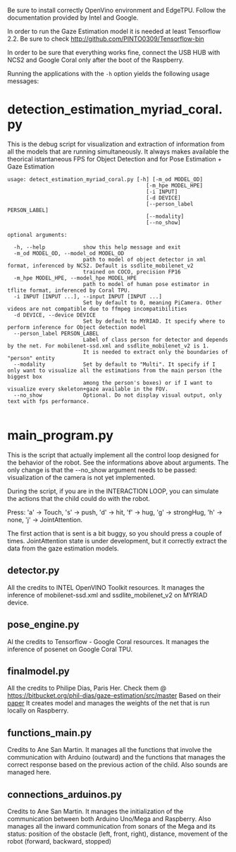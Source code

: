 
Be sure to install correctly OpenVino environment and EdgeTPU. Follow the documentation provided by Intel and Google.

In order to run the Gaze Estimation model it is needed at least Tensorflow 2.2. Be sure to check http://github.com/PINTO0309/Tensorflow-bin

In order to be sure that everything works fine, connect the USB HUB with NCS2 and Google Coral only after the boot of the Raspberry.

Running the applications with the `-h` option yields the following usage messages:

# detection_estimation_myriad_coral.py

This is the debug script for visualization and extraction of information from all the models that are running simultaneously.
It always makes available the theorical istantaneous FPS for Object Detection and for Pose Estimation + Gaze Estimation

```
usage: detect_estimation_myriad_coral.py [-h] [-m_od MODEL_OD]
                                            [-m_hpe MODEL_HPE]
                                            [-i INPUT]
                                            [-d DEVICE]
                                            [--person_label PERSON_LABEL]
                                            [--modality]
                                            [--no_show]

optional arguments:

  -h, --help            show this help message and exit
  -m_od MODEL_OD, --model_od MODEL_OD
                        path to model of object detector in xml format, inferenced by NCS2. Default is ssdlite_mobilenet_v2
                        trained on COCO, precision FP16
  -m_hpe MODEL_HPE, --model_hpe MODEL_HPE
                        path to model of human pose estimator in tflite format, inferenced by Coral TPU.                      
  -i INPUT [INPUT ...], --input INPUT [INPUT ...] 
                        Set by default to 0, meaning PiCamera. Other videos are not compatible due to ffmpeg incompatibilities
  -d DEVICE, --device DEVICE
                        Set by default to MYRIAD. It specify where to perform inference for Object detection model
  --person_label PERSON_LABEL
                        Label of class person for detector and depends by the net. For mobilenet-ssd.xml and ssdlite_mobilenet_v2 is 1.
                        It is needed to extract only the boundaries of "person" entity
  --modality            Set by default to "Multi". It specify if I only want to visualize all the estimations from the main person (the biggest box
                        among the person's boxes) or if I want to visualize every skeleton+gaze available in the FOV.
  --no_show             Optional. Do not display visual output, only text with fps performance.
  
```
# main_program.py

This is the script that actually implement all the control loop designed for the behavior of the robot. See the informations above about arguments.
The only change is that the --no_show argument needs to be passed: visualization of the camera is not yet implemented.

During the script, if you are in the INTERACTION LOOP, you can simulate the actions that the child could do with the robot.

Press: 'a' -> Touch, 's' -> push, 'd' -> hit, 'f' -> hug, 'g' -> strongHug, 'h' -> none, 'j' -> JointAttention.

The first action that is sent is a bit buggy, so you should press a couple of times. JointAttention state is under development, but it correctly
extract the data from the gaze estimation models.

## detector.py

All the credits to INTEL OpenVINO Toolkit resources.
It manages the inference of mobilenet-ssd.xml and ssdlite_mobilenet_v2 on MYRIAD device.

## pose_engine.py

Al the credits to Tensorflow - Google Coral resources.
It manages the inference of posenet on Google Coral TPU.

## finalmodel.py

All the credits to Philipe Dias, Paris Her. Check them @ https://bitbucket.org/phil-dias/gaze-estimation/src/master
Based on their [paper](https://openacces.thecvf.com/content_WACV_2020/papers/Dias_Gaze_Estimation_for_Assisted_Living_Environments_WACV_2020_paper.pdf)
It creates model and manages the weights of the net that is run locally on Raspberry.

## functions_main.py

Credits to Ane San Martin.
It manages all the functions that involve the communication with Arduino (outward) and the functions that manages the
correct response based on the previous action of the child. Also sounds are managed here.

## connections_arduinos.py

Credits to Ane San Martin.
It manages the initialization of the communication between both Arduino Uno/Mega and Raspberry. Also manages all the
inward communication from sonars of the Mega and its status: position of the obstacle (left, front, right), distance, movement 
of the robot (forward, backward, stopped)
